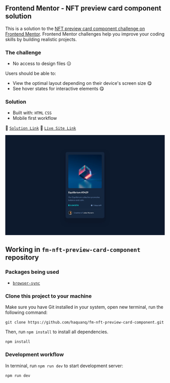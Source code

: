 ## Frontend Mentor - NFT preview card component solution

This is a solution to the [NFT preview card component challenge on Frontend Mentor](https://www.frontendmentor.io/challenges/nft-preview-card-component-SbdUL_w0U).
Frontend Mentor challenges help you improve your coding skills by building realistic projects.

### The challenge

- No access to design files :expressionless:

Users should be able to:

- View the optimal layout depending on their device's screen size :yum:
- See hover states for interactive elements :yum:

### Solution

- Built with: `HTML` `CSS`
- Mobile first workflow

:link: [`Solution Link`](https://www.frontendmentor.io/solutions/only-html-and-css-ktVU04q3xd) :link: [`Live Site Link`](https://haquanq.github.io/fm-nft-preview-card-component/)

![](./.docs/design/desktop-design.jpg)

## Working in `fm-nft-preview-card-component` repository

### Packages being used

- [`browser-sync`](https://github.com/BrowserSync/browser-sync)

### Clone this project to your machine

Make sure you have Git installed in your system, open new terminal, run the following command:

```
git clone https://github.com/haquanq/fm-nft-preview-card-component.git
```

Then, run `npm install` to install all dependencies.

```
npm install
```

### Development workflow

In terminal, run `npm run dev` to start development server:

```
npm run dev
```
